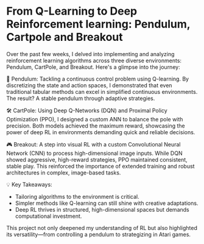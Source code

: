 # From Q-Learning to Deep Reinforcement learning: Pendulum, Cartpole and Breakout

Over the past few weeks, I delved into implementing and analyzing reinforcement learning algorithms across three diverse environments: Pendulum, CartPole, and Breakout. Here's a glimpse into the journey:

🎯 Pendulum: Tackling a continuous control problem using Q-learning. By discretizing the state and action spaces, I demonstrated that even traditional tabular methods can excel in simplified continuous environments. The result? A stable pendulum through adaptive strategies.

🛠️ CartPole: Using Deep Q-Networks (DQN) and Proximal Policy Optimization (PPO), I designed a custom ANN to balance the pole with precision. Both models achieved the maximum reward, showcasing the power of deep RL in environments demanding quick and reliable decisions.

🎮 Breakout: A step into visual RL with a custom Convolutional Neural Network (CNN) to process high-dimensional image inputs. While DQN showed aggressive, high-reward strategies, PPO maintained consistent, stable play. This reinforced the importance of extended training and robust architectures in complex, image-based tasks.

💡 Key Takeaways:
- Tailoring algorithms to the environment is critical.
- Simpler methods like Q-learning can still shine with creative adaptations.
- Deep RL thrives in structured, high-dimensional spaces but demands computational investment.

This project not only deepened my understanding of RL but also highlighted its versatility—from controlling a pendulum to strategizing in Atari games. 
